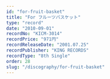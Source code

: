 ```yaml
---
id: "for-fruit-basket"
title: "For フルーツバスケット"
type: "record"
date: "2010-09-01"
recordNo: "KICM-3014"
recordPrice: "971円"
recordReleaseDate: "2001.07.25"
recordPublisher: "KING RECORDS"
recordType: "8th Single"
order: 28
slug: "/discography/for-fruit-basket"
---
```



